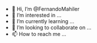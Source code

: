 - 👋 Hi, I’m @FernandoMahiler
- 👀 I’m interested in ...
- 🌱 I’m currently learning ...
- 💞️ I’m looking to collaborate on ...
- 📫 How to reach me ...

<!---
FernandoMahiler/FernandoMahiler is a ✨ special ✨ repository because its `README.md` (this file) appears on your GitHub profile.
You can click the Preview link to take a look at your changes.
--->
